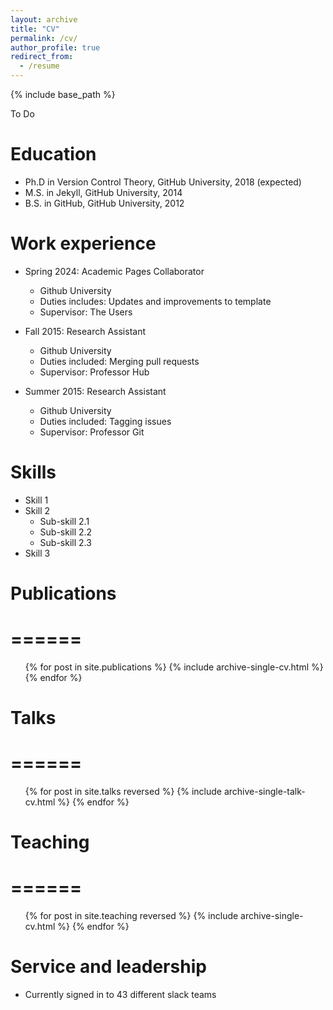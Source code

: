 ```yaml
---
layout: archive
title: "CV"
permalink: /cv/
author_profile: true
redirect_from:
  - /resume
---
```


{% include base_path %}

To Do

Education
======
* Ph.D in Version Control Theory, GitHub University, 2018 (expected)
* M.S. in Jekyll, GitHub University, 2014
* B.S. in GitHub, GitHub University, 2012

Work experience
======
* Spring 2024: Academic Pages Collaborator
  * Github University
  * Duties includes: Updates and improvements to template
  * Supervisor: The Users

* Fall 2015: Research Assistant
  * Github University
  * Duties included: Merging pull requests
  * Supervisor: Professor Hub

* Summer 2015: Research Assistant
  * Github University
  * Duties included: Tagging issues
  * Supervisor: Professor Git

Skills
======
* Skill 1
* Skill 2
  * Sub-skill 2.1
  * Sub-skill 2.2
  * Sub-skill 2.3
* Skill 3

# Publications
# ======
  <ul>{% for post in site.publications  %}
    {% include archive-single-cv.html %}
  {% endfor %}</ul>
   
# Talks
# ======
  <ul>{% for post in site.talks reversed %}
    {% include archive-single-talk-cv.html  %}
  {% endfor %}</ul>
   
# Teaching
# ======
  <ul>{% for post in site.teaching reversed %}
    {% include archive-single-cv.html %}
  {% endfor %}</ul>

Service and leadership
======
* Currently signed in to 43 different slack teams
